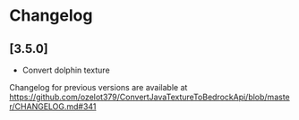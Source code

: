 # Changelog

## [3.5.0]
- Convert dolphin texture

Changelog for previous versions are available at https://github.com/ozelot379/ConvertJavaTextureToBedrockApi/blob/master/CHANGELOG.md#341
